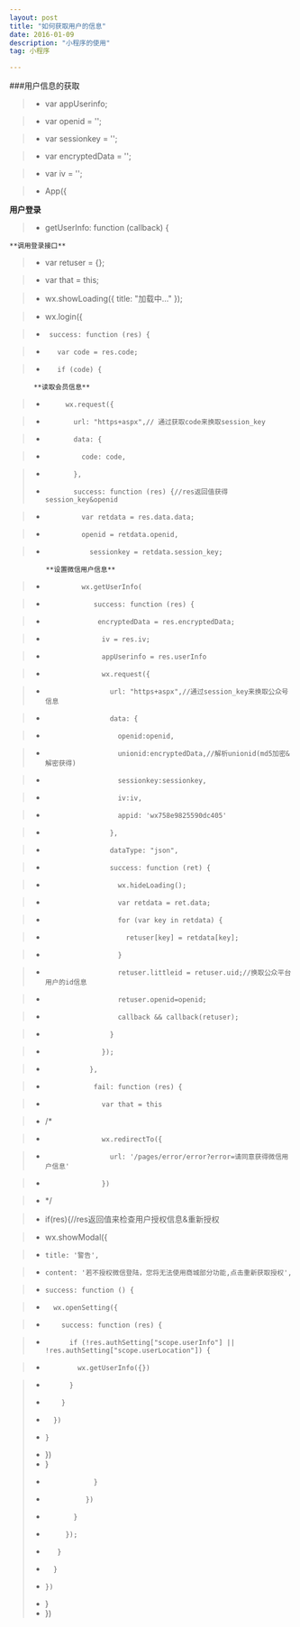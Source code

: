 ```yaml
---
layout: post
title: "如何获取用户的信息"
date: 2016-01-09 
description: "小程序的使用"
tag: 小程序

---
```

###用户信息的获取

>* var appUserinfo;

>* var openid = '';

>* var sessionkey = '';

>* var encryptedData = '';

>* var iv = '';

>* App({

**用户登录**

>* getUserInfo: function (callback) {

    **调用登录接口**

>* var retuser = {};

>* var that = this;

>*  wx.showLoading({ title: "加载中..." });

>*    wx.login({

>*      success: function (res) {

>*        var code = res.code;

>*        if (code) {

          **读取会员信息**

>*          wx.request({

>*            url: "https+aspx",// 通过获取code来换取session_key

>*            data: {

>*              code: code,

>*            },
>*            success: function (res) {//res返回值获得session_key&openid

>*              var retdata = res.data.data;

>*              openid = retdata.openid,

>*                sessionkey = retdata.session_key;

             **设置微信用户信息**

>*              wx.getUserInfo(

>*                 success: function (res) {

>*                  encryptedData = res.encryptedData;

>*                   iv = res.iv;

>*                   appUserinfo = res.userInfo

>*                   wx.request({

>*                     url: "https+aspx",//通过session_key来换取公众号信息

>*                     data: {

>*                       openid:openid,

>*                       unionid:encryptedData,//解析unionid(md5加密&解密获得)

>*                       sessionkey:sessionkey,

>*                       iv:iv,

>*                       appid: 'wx758e9825590dc405'

>*                     },

>*                     dataType: "json",

>*                     success: function (ret) {

>*                       wx.hideLoading();

>*                       var retdata = ret.data;

>*                       for (var key in retdata) {

>*                         retuser[key] = retdata[key];

>*                       }

>*                       retuser.littleid = retuser.uid;//换取公众平台用户的id信息

>*                       retuser.openid=openid;

>*                       callback && callback(retuser);

>*                     }

>*                   });

 >*                },

>*                 fail: function (res) {

>*                   var that = this

>* /*

>*                   wx.redirectTo({

>*                     url: '/pages/error/error?error=请同意获得微信用户信息'

>*                   })

>* */

>* if(res){//res返回值来检查用户授权信息&重新授权

>*   wx.showModal({

>*     title: '警告',

>*     content: '若不授权微信登陆，您将无法使用商城部分功能,点击重新获取授权',

>*     success: function () { 

>*       wx.openSetting({

>*         success: function (res) {

>*           if (!res.authSetting["scope.userInfo"] || !res.authSetting["scope.userLocation"]) {

>*             wx.getUserInfo({})

>*           }
>*         }
>*       })
>*     }
>*   })
>* }
>*                 }
>*               })
>*            }
>*          });
>*        }
>*       }
>*     })
>* }
>* })
